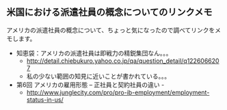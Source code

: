 ## 米国における派遣社員の概念についてのリンクメモ

アメリカの派遣社員の概念について、ちょっと気になったので調べてリンクをメモします。

* 知恵袋：アメリカの派遣社員は即戦力の精鋭集団なん。。。
  * http://detail.chiebukuro.yahoo.co.jp/qa/question_detail/q1226066207
  * 私の少ない範囲の知見に近いことが書かれている。。。
* 第6回 アメリカの雇用形態 &#8211; 正社員と契約社員の違い -
  * http://www.junglecity.com/pro/pro-ib-employment/employment-status-in-us/





